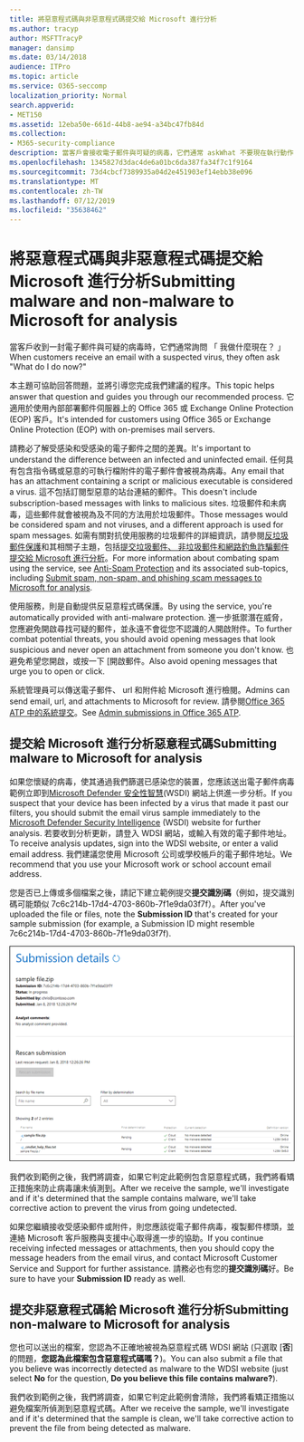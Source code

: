 ```yaml
---
title: 將惡意程式碼與非惡意程式碼提交給 Microsoft 進行分析
ms.author: tracyp
author: MSFTTracyP
manager: dansimp
ms.date: 03/14/2018
audience: ITPro
ms.topic: article
ms.service: O365-seccomp
localization_priority: Normal
search.appverid:
- MET150
ms.assetid: 12eba50e-661d-44b8-ae94-a34bc47fb84d
ms.collection:
- M365-security-compliance
description: 當客戶會接收電子郵件與可疑的病毒，它們通常 askWhat 不要現在執行動作？
ms.openlocfilehash: 1345827d3dac4de6a01bc6da387fa34f7c1f9164
ms.sourcegitcommit: 73d4cbcf7389935a04d2e451903ef14ebb38e096
ms.translationtype: MT
ms.contentlocale: zh-TW
ms.lasthandoff: 07/12/2019
ms.locfileid: "35638462"
---
```

# <a name="submitting-malware-and-non-malware-to-microsoft-for-analysis"></a><span data-ttu-id="0bbfd-103">將惡意程式碼與非惡意程式碼提交給 Microsoft 進行分析</span><span class="sxs-lookup"><span data-stu-id="0bbfd-103">Submitting malware and non-malware to Microsoft for analysis</span></span>

<span data-ttu-id="0bbfd-104">當客戶收到一封電子郵件與可疑的病毒時，它們通常詢問 「 我做什麼現在？ 」</span><span class="sxs-lookup"><span data-stu-id="0bbfd-104">When customers receive an email with a suspected virus, they often ask "What do I do now?"</span></span>
  
<span data-ttu-id="0bbfd-105">本主題可協助回答問題，並將引導您完成我們建議的程序。</span><span class="sxs-lookup"><span data-stu-id="0bbfd-105">This topic helps answer that question and guides you through our recommended process.</span></span> <span data-ttu-id="0bbfd-106">它適用於使用內部部署郵件伺服器上的 Office 365 或 Exchange Online Protection (EOP) 客戶。</span><span class="sxs-lookup"><span data-stu-id="0bbfd-106">It's intended for customers using Office 365 or Exchange Online Protection (EOP) with on-premises mail servers.</span></span>
  
<span data-ttu-id="0bbfd-107">請務必了解受感染和受感染的電子郵件之間的差異。</span><span class="sxs-lookup"><span data-stu-id="0bbfd-107">It's important to understand the difference between an infected and uninfected email.</span></span> <span data-ttu-id="0bbfd-108">任何具有包含指令碼或惡意的可執行檔附件的電子郵件會被視為病毒。</span><span class="sxs-lookup"><span data-stu-id="0bbfd-108">Any email that has an attachment containing a script or malicious executable is considered a virus.</span></span> <span data-ttu-id="0bbfd-109">這不包括訂閱型惡意的站台連結的郵件。</span><span class="sxs-lookup"><span data-stu-id="0bbfd-109">This doesn't include subscription-based messages with links to malicious sites.</span></span> <span data-ttu-id="0bbfd-110">垃圾郵件和未病毒，這些郵件就會被視為及不同的方法用於垃圾郵件。</span><span class="sxs-lookup"><span data-stu-id="0bbfd-110">Those messages would be considered spam and not viruses, and a different approach is used for spam messages.</span></span> <span data-ttu-id="0bbfd-111">如需有關對抗使用服務的垃圾郵件的詳細資訊，請參閱[反垃圾郵件保護](anti-spam-and-anti-malware-protection.md)和其相關子主題，包括[提交垃圾郵件、 非垃圾郵件和網路釣魚詐騙郵件提交給 Microsoft 進行分析](submit-spam-non-spam-and-phishing-scam-messages-to-microsoft-for-analysis.md)。</span><span class="sxs-lookup"><span data-stu-id="0bbfd-111">For more information about combating spam using the service, see [Anti-Spam Protection](anti-spam-and-anti-malware-protection.md) and its associated sub-topics, including [Submit spam, non-spam, and phishing scam messages to Microsoft for analysis](submit-spam-non-spam-and-phishing-scam-messages-to-microsoft-for-analysis.md).</span></span> 
  
<span data-ttu-id="0bbfd-112">使用服務，則是自動提供反惡意程式碼保護。</span><span class="sxs-lookup"><span data-stu-id="0bbfd-112">By using the service, you're automatically provided with anti-malware protection.</span></span> <span data-ttu-id="0bbfd-113">進一步抵禦潛在威脅，您應避免開啟尋找可疑的郵件，並永遠不會從您不認識的人開啟附件。</span><span class="sxs-lookup"><span data-stu-id="0bbfd-113">To further combat potential threats, you should avoid opening messages that look suspicious and never open an attachment from someone you don't know.</span></span> <span data-ttu-id="0bbfd-114">也避免希望您開啟，或按一下 [開啟郵件。</span><span class="sxs-lookup"><span data-stu-id="0bbfd-114">Also avoid opening messages that urge you to open or click.</span></span>

<span data-ttu-id="0bbfd-115">系統管理員可以傳送電子郵件、 url 和附件給 Microsoft 進行檢閱。</span><span class="sxs-lookup"><span data-stu-id="0bbfd-115">Admins can send email, url, and attachments to Microsoft for review.</span></span> <span data-ttu-id="0bbfd-116">請參閱[Office 365 ATP 中的系統提交](admin-submission.md)。</span><span class="sxs-lookup"><span data-stu-id="0bbfd-116">See [Admin submissions in Office 365 ATP](admin-submission.md).</span></span>
  
## <a name="submitting-malware-to-microsoft-for-analysis"></a><span data-ttu-id="0bbfd-117">提交給 Microsoft 進行分析惡意程式碼</span><span class="sxs-lookup"><span data-stu-id="0bbfd-117">Submitting malware to Microsoft for analysis</span></span>

<span data-ttu-id="0bbfd-118">如果您懷疑的病毒，使其通過我們篩選已感染您的裝置，您應該送出電子郵件病毒範例立即到[Microsoft Defender 安全性智慧](https://www.microsoft.com/wdsi/filesubmission)(WSDI) 網站上供進一步分析。</span><span class="sxs-lookup"><span data-stu-id="0bbfd-118">If you suspect that your device has been infected by a virus that made it past our filters, you should submit the email virus sample immediately to the [Microsoft Defender Security Intelligence](https://www.microsoft.com/wdsi/filesubmission) (WSDI) website for further analysis.</span></span> <span data-ttu-id="0bbfd-119">若要收到分析更新，請登入 WDSI 網站，或輸入有效的電子郵件地址。</span><span class="sxs-lookup"><span data-stu-id="0bbfd-119">To receive analysis updates, sign into the WDSI website, or enter a valid email address.</span></span> <span data-ttu-id="0bbfd-120">我們建議您使用 Microsoft 公司或學校帳戶的電子郵件地址。</span><span class="sxs-lookup"><span data-stu-id="0bbfd-120">We recommend that you use your Microsoft work or school account email address.</span></span> 
  
<span data-ttu-id="0bbfd-121">您是否已上傳或多個檔案之後，請記下建立範例提交**提交識別碼**（例如，提交識別碼可能類似 7c6c214b-17d4-4703-860b-7f1e9da03f7f）。</span><span class="sxs-lookup"><span data-stu-id="0bbfd-121">After you've uploaded the file or files, note the **Submission ID** that's created for your sample submission (for example, a Submission ID might resemble 7c6c214b-17d4-4703-860b-7f1e9da03f7f).</span></span> 
  
![Windows Defender 安全性智慧網站中的提交詳細資料](media/EOP-Malware-Protection-Center.png)
  
<span data-ttu-id="0bbfd-123">我們收到範例之後，我們將調查，如果它判定此範例包含惡意程式碼，我們將看矯正措施來防止病毒讓未偵測到。</span><span class="sxs-lookup"><span data-stu-id="0bbfd-123">After we receive the sample, we'll investigate and if it's determined that the sample contains malware, we'll take corrective action to prevent the virus from going undetected.</span></span>
  
<span data-ttu-id="0bbfd-124">如果您繼續接收受感染郵件或附件，則您應該從電子郵件病毒，複製郵件標頭，並連絡 Microsoft 客戶服務與支援中心取得進一步的協助。</span><span class="sxs-lookup"><span data-stu-id="0bbfd-124">If you continue receiving infected messages or attachments, then you should copy the message headers from the email virus, and contact Microsoft Customer Service and Support for further assistance.</span></span> <span data-ttu-id="0bbfd-125">請務必也有您的**提交識別碼**好。</span><span class="sxs-lookup"><span data-stu-id="0bbfd-125">Be sure to have your **Submission ID** ready as well.</span></span> 
  
## <a name="submitting-non-malware-to-microsoft-for-analysis"></a><span data-ttu-id="0bbfd-126">提交非惡意程式碼給 Microsoft 進行分析</span><span class="sxs-lookup"><span data-stu-id="0bbfd-126">Submitting non-malware to Microsoft for analysis</span></span>

<span data-ttu-id="0bbfd-127">您也可以送出的檔案，您認為不正確地被視為惡意程式碼 WDSI 網站 (只選取 [**否**] 的問題，**您認為此檔案包含惡意程式碼嗎？**)。</span><span class="sxs-lookup"><span data-stu-id="0bbfd-127">You can also submit a file that you believe was incorrectly detected as malware to the WDSI website (just select **No** for the question, **Do you believe this file contains malware?**).</span></span>
  
<span data-ttu-id="0bbfd-128">我們收到範例之後，我們將調查，如果它判定此範例會清除，我們將看矯正措施以避免檔案所偵測到惡意程式碼。</span><span class="sxs-lookup"><span data-stu-id="0bbfd-128">After we receive the sample, we'll investigate and if it's determined that the sample is clean, we'll take corrective action to prevent the file from being detected as malware.</span></span>
  

